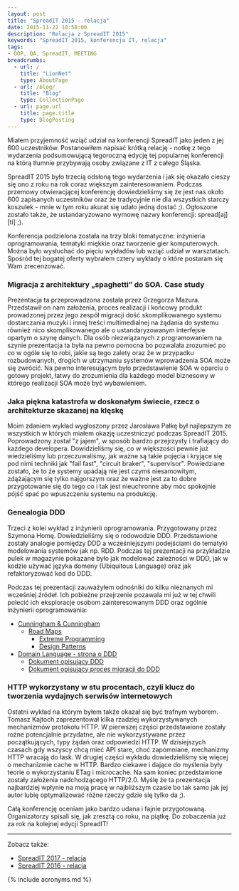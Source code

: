 ```yaml
---
layout: post
title: "SpreadIT 2015 - relacja"
date: 2015-11-22 10:50:00
description: "Relacja z SpreadIT 2015"
keywords: "SpreadIT 2015, konferencja IT, relacja"
tags:
- OOP, QA, SpreadIT, MEETING
breadcrumbs:
  - url: /
    title: "LionNet"
    type: AboutPage
  - url: /blog/
    title: "Blog"
    type: CollectionPage
  - url: page.url
    title: page.title
    type: BlogPosting
---
```


Miałem przyjemność wziąć udział na konferencji SpreadIT jako jeden z jej 600 
uczestników. Postanowiłem napisać krótką relację - notkę z tego wydarzenia podsumowującą
tegoroczną edycję tej popularnej konferencji na którą tłumnie przybywają osoby
związane z IT z całego Śląska.

SpreadIT 2015 było trzecią odsłoną tego wydarzenia i jak się okazało cieszy się
ono z roku na rok coraz większym zainteresowaniem. Podczas przemowy otwieracjącej
konferencję dowiedzieliśmy się że jest nas około 600 zapisanych uczestników oraz
że tradycyjnie nie dla wszystkich starczy koszulek - mnie w tym roku akurat się
udało jedną dostać ;). Ogłoszone zostało także, że ustandaryzowano wymowę
nazwy konferencji: spread[aj][ti] ;).

Konferencja podzielona została na trzy bloki tematyczne: inżynieria
oprogramowania, tematyki miękkie oraz tworzenie gier komputerowych. Można było 
wysłuchać do pięciu wykładów lub wziąć udział w warsztatach. Spośród tej bogatej 
oferty wybrałem cztery wykłady o które postaram się Wam zrecenzować.

### Migracja z architektury „spaghetti” do SOA. Case study

Prezentacja ta przeprowadzona została przez Grzegorza Mazura. Przedstawił on nam
założenia, proces realizacji i końcowy produkt prowadzonej przez jego zespół
migracji dość skomplikowanego systemu dostarczania muzyki i innej treści 
multimedialnej na żądania do systemu również nico skomplikowanego ale o 
ustandaryzowanym interfejsie opartym o szynę danych. Dla osób niezwiązanych z
programowaniem na szynie prezentacja ta była na pewno pomocna bo pozwalała 
zrozumieć po co w ogóle się to robi, jakie są tego zalety oraz że w przypadku
rozbudowanych, drogich w utrzymaniu systemów wprowadzenia SOA może się zwrócić.
Na pewno interesującym było przedstawienie SOA w oparciu o gotowy projekt, łatwy
do zrozumienia dla każdego model biznesowy w którego realizacji SOA może być
wybawieniem.

### Jaka piękna katastrofa w doskonałym świecie, rzecz o architekturze skazanej na klęskę

Moim zdaniem wykład wygłoszony przez Jarosława Pałkę był najlepszym ze wszystkich
w których miałem okazję uczestniczyć podczas SpreadIT 2015. Poprowadzony został
"z jajem", w sposób bardzo przejrzysty i trafiający do każdego developera. 
Dowidzieliśmy się, co w większości pewnie już wiedzieliśmy lub przeczuwaliśmy,
jak ważne są takie pojęcia i kryjące się pod nimi techniki jak "fail fast", 
"circuit braker", "supervisor". Powiedziane zostało, że to że systemy upadają nie jest czymś niesamowitym,
zdążającym się tylko najgorszym oraz że ważne jest za to dobre przygotowanie się do 
tego co i tak jest nieuchronne aby móc spokojnie pójść spać po wpuszczeniu systemu
na produkcję.

### Genealogia DDD

Trzeci z kolei wykład z inżynierii oprogramowania. Przygotowany przez Szymona Homę.
Dowiedzieliśmy się o rodowodzie DDD. Przedstawione zostały analogie pomiędzy DDD
a wcześniejszymi podejściami do tematyki modelowania systemów jak np. RDD. Podczas
tej prezentacji na przykładzie pulek w magazynie pokazane było jak modelować 
zależności w DDD, jak w kodzie używać języka domeny (Ubiquitous Language) oraz jak
refaktoryzować kod do DDD.

Podczas tej prezentacji zauważyłem odnośniki do kilku nieznanych mi wcześniej źródeł.
Ich pobieżne przejrzenie pozawala mi już w tej chwili polecić ich eksploracje
osobom zainteresowanym DDD oraz ogólnie inżynierii oprogramowania:

 * [Cunningham & Cunningham](http://c2.com/)
   * [Road Maps](http://c2.com/cgi/wiki?RoadMaps)
     * [Extreme Programming](http://c2.com/cgi/wiki?ExtremeProgrammingRoadmap)
     * [Design Patterns](http://c2.com/cgi/wiki?DesignPatternsRoadMap)
 * [Domain Language - strona o DDD](http://domainlanguage.com/ddd)
   * [Dokument opisujący DDD](http://domainlanguage.com/ddd/reference/)
   * [Dokument opisujący proces migracji do DDD](http://domainlanguage.com/ddd/legacy/)

### HTTP wykorzystany w stu procentach, czyli klucz do tworzenia wydajnych serwisów internetowych

Ostatni wykład na którym byłem także okazał się być trafnym wyborem. Tomasz Kajtoch
zaprezentował kilka rzadziej wykorzystywanych mechanizmów protokołu HTTP. W pierwszej
części przedstawione zostały rożne potencjalnie przydatne, ale nie wykorzystywane 
przez początkujących, typy żądań oraz odpowiedzi HTTP. W dzisiejszych czasach 
gdy wszyscy chcą mieć API stare, choć zapomniane, mechanizmy HTTP wracają do łask.
W drugiej części wykładu dowiedzieliśmy się więcej o mechanizmie cache w HTTP.
Bardzo ciekawe i dające do myślenia były teorie o wykorzystaniu ETag i microcache.
Na sam koniec przedstawione zostały założenia nadchodzącego HTTP/2.0. Myślę że
ta prezentacja najbardziej wpłynie na moją pracę w najbliższym czasie bo tak samo 
jak jej autor lubię optymalizować różne rzeczy gdzie się tylko da ;).

Całą konferencję oceniam jako bardzo udana i fajnie przygotowaną. Organizatorzy 
spisali się, jak zresztą co roku, na piątkę. Do zobaczenia już za rok na kolejnej
edycji SpreadIT!

* * *

Zobacz także:

* [SpreadIT 2017 - relacja]({{site.url}}/2017/11/19/spreadit-2017-relacja.html)
* [SpreadIT 2016 - relacja]({{site.url}}/2016/11/20/spreadit-2016-relacja.html)



{% include acronyms.md %}
